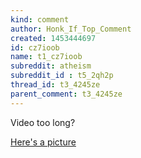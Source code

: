 ```yaml
---
kind: comment
author: Honk_If_Top_Comment
created: 1453444697
id: cz7ioob
name: t1_cz7ioob
subreddit: atheism
subreddit_id : t5_2qh2p
thread_id: t3_4245ze
parent_comment: t3_4245ze
---
```


Video too long?

[Here's a picture](https://faithorfiction.files.wordpress.com/2012/07/abuse.jpg)
